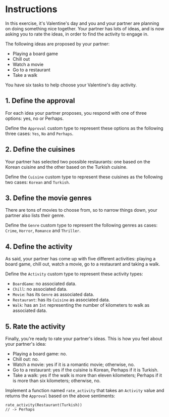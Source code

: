 # Instructions

In this exercise, it's Valentine's day and you and your partner are planning on doing something nice together. Your partner has lots of ideas, and is now asking you to rate the ideas, in order to find the activity to engage in.

The following ideas are proposed by your partner:

- Playing a board game
- Chill out
- Watch a movie
- Go to a restaurant
- Take a walk

You have six tasks to help choose your Valentine's day activity.

## 1. Define the approval

For each idea your partner proposes, you respond with one of three options: yes, no or Perhaps.

Define the `Approval` custom type to represent these options as the following three cases: `Yes`, `No` and `Perhaps`.

## 2. Define the cuisines

Your partner has selected two possible restaurants: one based on the Korean cuisine and the other based on the Turkish cuisine.

Define the `Cuisine` custom type to represent these cuisines as the following two cases: `Korean` and `Turkish`.

## 3. Define the movie genres

There are tons of movies to choose from, so to narrow things down, your partner also lists their genre.

Define the `Genre` custom type to represent the following genres as cases: `Crime`, `Horror`, `Romance` and `Thriller`.

## 4. Define the activity

As said, your partner has come up with five different activities: playing a board game, chill out, watch a movie, go to a restaurant and taking a walk.

Define the `Activity` custom type to represent these activity types:

- `BoardGame`: no associated data.
- `Chill`: no associated data.
- `Movie`: has its `Genre` as associated data.
- `Restaurant`: has its `Cuisine` as associated data.
- `Walk`: has an `Int` representing the number of kilometers to walk as associated data.

## 5. Rate the activity

Finally, you're ready to rate your partner's ideas. This is how you feel about your partner's idea:

- Playing a board game: no.
- Chill out: no.
- Watch a movie: yes if it is a romantic movie; otherwise, no.
- Go to a restaurant: yes if the cuisine is Korean, Perhaps if it is Turkish.
- Take a walk: yes if the walk is more than eleven kilometers; Perhaps if it is more than six kilometers; otherwise, no.

Implement a function named `rate_activity` that takes an `Activity` value and returns the `Approval` based on the above sentiments:

```gleam
rate_activity(Restaurant(Turkish))
// -> Perhaps
```
